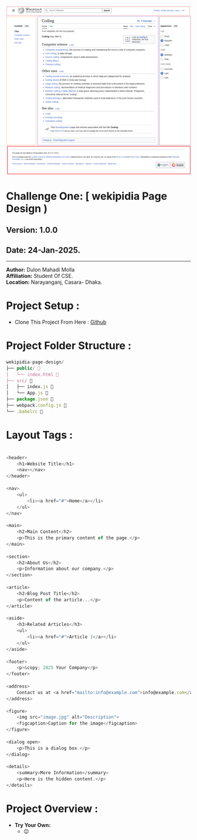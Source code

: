 <img src="./challenge-one-wikipedia-page-design.png" alt="isolated" width="full" style="margin: 0 auto;"/>

# Challenge One: [ wekipidia Page Design )

## **Version:** 1.0.0

## **Date:** 24-Jan-2025.

---

**Author:** Dulon Mahadi Molla  
**Affiliation:** Student Of CSE.  
**Location:** Narayanganj, Casara- Dhaka.

# Project Setup :

- Clone This Project From Here : [Github](https://github.com/14HAK/monster.git)


# Project Folder Structure :

```javascript
wekipidia-page-design/
├── public/ 📂
│   └── index.html 📝
├── src/ 📂
│   ├── index.js 📝
│   └── App.js 📝
├── package.json 📝
├── webpack.config.js 📝
└── .babelrc 📝
```

# Layout Tags :
```javascript

<header>
    <h1>Website Title</h1>
    <nav></nav>
</header>

<nav>
    <ul>
        <li><a href="#">Home</a></li>
    </ul>
</nav>

<main>
    <h2>Main Content</h2>
    <p>This is the primary content of the page.</p>
</main>

<section>
    <h2>About Us</h2>
    <p>Information about our company.</p>
</section>

<article>
    <h2>Blog Post Title</h2>
    <p>Content of the article...</p>
</article>

<aside>
    <h3>Related Articles</h3>
    <ul>
        <li><a href="#">Article 1</a></li>
    </ul>
</aside>

<footer>
    <p>&copy; 2025 Your Company</p>
</footer>

<address>
    Contact us at <a href="mailto:info@example.com">info@example.com</a>
</address>

<figure>
    <img src="image.jpg" alt="Description">
    <figcaption>Caption for the image</figcaption>
</figure>

<dialog open>
    <p>This is a dialog box.</p>
</dialog>

<details>
    <summary>More Information</summary>
    <p>Here is the hidden content.</p>
</details>

```


# Project Overview :

- **Try Your Own:**
  - 😉